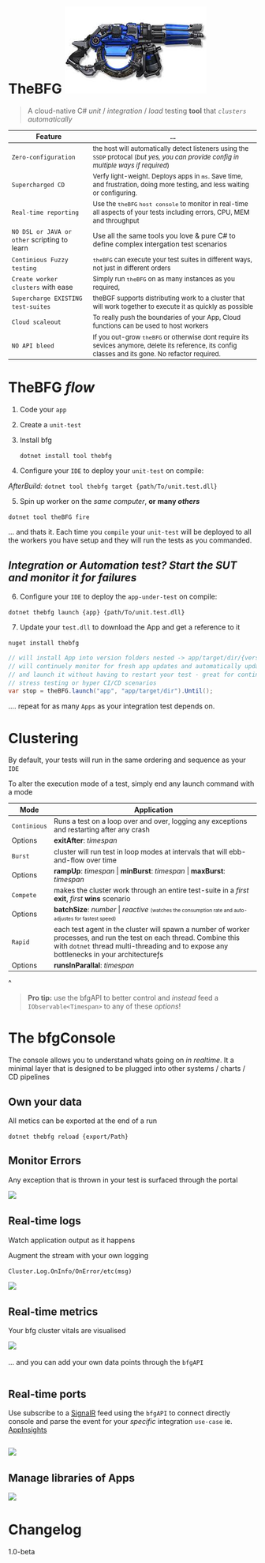 <div><h1>TheBFG
<img src="thebfg.png"/>
</h1>
</div> 

> A cloud-native C#  *unit* / *integration* / *load* testing **tool** that *`clusters`* *automatically*


Feature | ...
-|-
`Zero-configuration` | <font size=2> the host will automatically detect listeners using the `SSDP` protocal (*but yes, you can provide config in multiple ways if required*)</font>
`Supercharged CD` | <font size=2>Verfy light-weight. Deploys apps in `ms`. Save time, and frustration, doing more testing, and less waiting or configuring.</font>
`Real-time reporting` | <font size=2>Use the `theBFG` `host console` to monitor in real-time all aspects of your tests including errors, CPU, MEM and throughput</font>
`NO DSL or JAVA or other` scripting to learn | Use all the same tools you love & pure C# to define complex intergation test scenarios</font>
`Continious Fuzzy testing` |<font size=2> `theBFG` can execute your test suites in different ways, not just in different orders</font>
`Create worker clusters` with ease | <font size=2>Simply run `theBFG` on as many instances as you required, 
`Supercharge EXISTING test-suites` | <font size=2>theBGF supports distributing work to a cluster that will work together to execute it as quickly as possible</font>
`Cloud scaleout` | <font size=2>To really push the boundaries of your App, Cloud functions can be used to host workers</font>
`NO API bleed` | <font size=2>If you out-grow `theBFG` or otherwise dont require its sevices anymore, delete its reference, its config classes and its gone. No refactor required.</font>


# TheBFG *flow*

1. Code your `app`

2. Create a `unit-test`

3. Install bfg

    `dotnet install tool thebfg`

5. Configure your `IDE` to deploy your `unit-test` on compile:
 
*AfterBuild:* `dotnet tool thebfg target {path/To/unit.test.dll}`

5. Spin up worker on the *same computer*, **or** **many *others***
   
`dotnet tool theBFG fire`

... and thats it. Each time you `compile` your `unit-test` will be deployed to all the workers you have setup and they will run the tests as you commanded.

*<h2>Integration or Automation test? Start the SUT and monitor it for failures</h2>*

6. Configure your `IDE` to deploy the  `app-under-test` on compile:
   
`dotnet thebfg launch {app} {path/To/unit.test.dll}`

7. Update your `test.dll` to download the App and get a reference to it

`nuget install thebfg`

```c#
// will install App into version folders nested -> app/target/dir/{version}/*.*
// will continuely monitor for fresh app updates and automatically update
// and launch it without having to restart your test - great for continuious
// stress testing or hyper CI/CD scenarios
var stop = theBFG.launch("app", "app/target/dir").Until(); 
```

....
repeat for as many `Apps` as your integration test depends on.

# Clustering

By default, your tests will run in the same ordering and sequence as your `IDE`

To alter the execution mode of a test, simply end any launch command with a mode

Mode | Application
-|-
`Continious` | Runs a test on a loop over and over, logging any exceptions and restarting after any crash
  Options| **exitAfter**: *timespan* 
`Burst` | cluster will run test in loop modes at intervals that will ebb-and-flow over time
Options | **rampUp**: *timespan* \| **minBurst**: *timespan* \| **maxBurst**: *timespan*
`Compete` | makes the cluster work through an entire test-suite in a *first* **exit**, *first* **wins** scenario
Options | **batchSize**: *number* \| *reactive* <font size=1>(watches the consumption rate and auto-adjustes for fastest speed)</font>
`Rapid` | each test agent in the cluster will spawn a number of worker processes, and run the test on each thread. Combine this with `dotnet` thread multi-threading and to expose any bottlenecks in your architectureƒs
  Options| **runsInParallal**: *timespan* 
  ^
> **Pro tip:** use the bfgAPI to better control and *instead* feed a `IObservable<Timespan>` to any of these *options*!

# The bfgConsole

The console allows you to understand whats going on *in realtime*. It a minimal layer that is designed to be plugged into other systems / charts / CD pipelines

## Own your data

All metics can be exported at the end of a run

`dotnet thebfg reload {export/Path}`

## Monitor Errors

Any exception that is thrown in your test is surfaced through the portal

<img src=broken.jpg>

## Real-time logs

Watch application output as it happens

Augment the stream with your own logging

`Cluster.Log.OnInfo/OnError/etc(msg)`

<img src=broken.jpg>

## Real-time metrics

Your bfg cluster vitals are visualised

<img src=broken.jpg>

 ... and you can add your own data points through the `bfgAPI`

 ```
 ```

## Real-time ports 

Use subscribe to a [SignalR](http://dotnet.microsoft.com/) feed using the `bfgAPI` to connect directly console and parse the event for your *specific* integration `use-case` ie. [AppInsights](http://azure.microsoft.com/)


```
```

<img src=broken.jpg>

## Manage libraries of Apps

<img src=broken.jpg>


# Changelog
1.0-beta